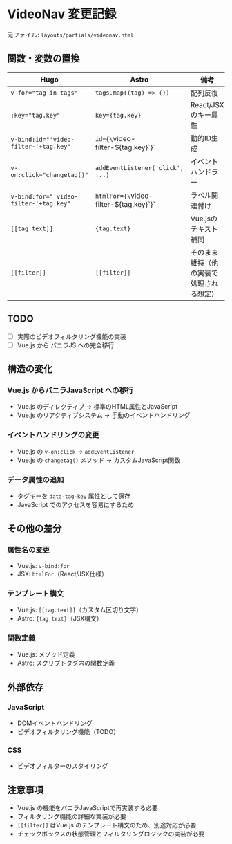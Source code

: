 # VideoNav 変更記録

元ファイル: `layouts/partials/videonav.html`

## 関数・変数の置換

| Hugo                                   | Astro                                   | 備考                                     |
| -------------------------------------- | --------------------------------------- | ---------------------------------------- |
| `v-for="tag in tags"`                  | `tags.map((tag) => ())`                 | 配列反復                                 |
| `:key="tag.key"`                       | `key={tag.key}`                         | React/JSXのキー属性                      |
| `v-bind:id="'video-filter-'+tag.key"`  | `id={\`video-filter-${tag.key}\`}`      | 動的ID生成                               |
| `v-on:click="changetag()"`             | `addEventListener('click', ...)`        | イベントハンドラー                       |
| `v-bind:for="'video-filter-'+tag.key"` | `htmlFor={\`video-filter-${tag.key}\`}` | ラベル関連付け                           |
| `[[tag.text]]`                         | `{tag.text}`                            | Vue.jsのテキスト補間                     |
| `[[filter]]`                           | `[[filter]]`                            | そのまま維持（他の実装で処理される想定） |

## TODO

- [ ] 実際のビデオフィルタリング機能の実装
- [ ] Vue.js から バニラJS への完全移行

## 構造の変化

### Vue.js からバニラJavaScript への移行

- Vue.js のディレクティブ → 標準のHTML属性とJavaScript
- Vue.js のリアクティブシステム → 手動のイベントハンドリング

### イベントハンドリングの変更

- Vue.js の `v-on:click` → `addEventListener`
- Vue.js の `changetag()` メソッド → カスタムJavaScript関数

### データ属性の追加

- タグキーを `data-tag-key` 属性として保存
- JavaScript でのアクセスを容易にするため

## その他の差分

### 属性名の変更

- Vue.js: `v-bind:for`
- JSX: `htmlFor`（React/JSX仕様）

### テンプレート構文

- Vue.js: `[[tag.text]]`（カスタム区切り文字）
- Astro: `{tag.text}`（JSX構文）

### 関数定義

- Vue.js: メソッド定義
- Astro: スクリプトタグ内の関数定義

## 外部依存

### JavaScript

- DOMイベントハンドリング
- ビデオフィルタリング機能（TODO）

### CSS

- ビデオフィルターのスタイリング

## 注意事項

- Vue.js の機能をバニラJavaScriptで再実装する必要
- フィルタリング機能の詳細な実装が必要
- `[[filter]]` はVue.js のテンプレート構文のため、別途対応が必要
- チェックボックスの状態管理とフィルタリングロジックの実装が必要
